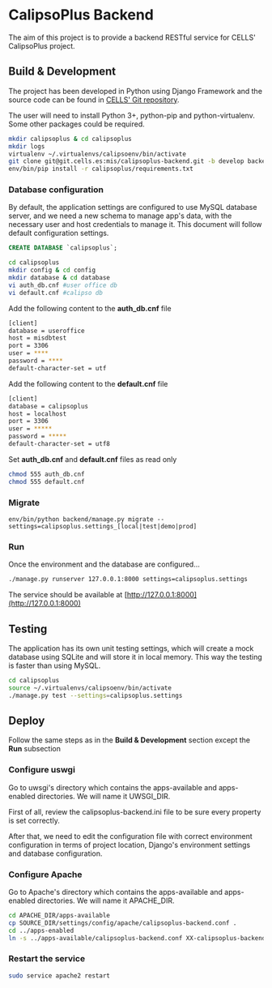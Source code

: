 # CalipsoPlus Backend

The aim of this project is to provide a backend RESTful service for CELLS' CalipsoPlus project.

## Build & Development

The project has been developed in Python using Django Framework and the source code can be found in [CELLS' Git repository](https://git.cells.es/mis/calipsoplus-backend).

The user will need to install Python 3+, python-pip and python-virtualenv. Some other packages could be required.

```bash
mkdir calipsoplus & cd calipsoplus
mkdir logs
virtualenv ~/.virtualenvs/calipsoenv/bin/activate
git clone git@git.cells.es:mis/calipsoplus-backend.git -b develop backend
env/bin/pip install -r calipsoplus/requirements.txt
```

### Database configuration

By default, the application settings are configured to use MySQL database server, and we need a new schema to manage app's data, with the necessary user and host credentials to manage it. This document will follow default configuration settings.

```sql
CREATE DATABASE `calipsoplus`;
```

```bash
cd calipsoplus
mkdir config & cd config
mkdir database & cd database
vi auth_db.cnf #user office db
vi default.cnf #calipso db
```

Add the following content to the **auth_db.cnf** file
```bash
[client]
database = useroffice
host = misdbtest
port = 3306
user = ****
password = ****
default-character-set = utf
```
Add the following content to the **default.cnf** file
```bash
[client]
database = calipsoplus
host = localhost
port = 3306
user = *****
password = *****
default-character-set = utf8
```

Set **auth_db.cnf** and **default.cnf** files as read only

```bash
chmod 555 auth_db.cnf
chmod 555 default.cnf
```

### Migrate
```
env/bin/python backend/manage.py migrate --settings=calipsoplus.settings_[local|test|demo|prod]
```

### Run

Once the environment and the database are configured...

```bash
./manage.py runserver 127.0.0.1:8000 settings=calipsoplus.settings
```

The service should be available at [http://127.0.0.1:8000](http://127.0.0.1:8000)

## Testing

The application has its own unit testing settings, which will create a mock database using SQLite and will store it in local memory. This way the testing is faster than using MySQL.

```bash
cd calipsoplus
source ~/.virtualenvs/calipsoenv/bin/activate
./manage.py test --settings=calipsoplus.settings
```

## Deploy

Follow the same steps as in the **Build & Development** section except the **Run** subsection

### Configure uswgi

Go to uwsgi's directory which contains the apps-available and apps-enabled directories. We will name it UWSGI_DIR.

First of all, review the calipsoplus-backend.ini file to be sure every property is set correctly.

After that, we need to edit the configuration file with correct environment configuration in terms of project location, Django's environment settings and database configuration.

### Configure Apache

Go to Apache's directory which contains the apps-available and apps-enabled directories. We will name it APACHE_DIR.

```bash
cd APACHE_DIR/apps-available
cp SOURCE_DIR/settings/config/apache/calipsoplus-backend.conf .
cd ../apps-enabled
ln -s ../apps-available/calipsoplus-backend.conf XX-calipsoplus-backend.conf
```

### Restart the service

```bash
sudo service apache2 restart
```
